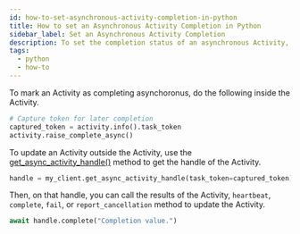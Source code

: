 ```yaml
---
id: how-to-set-asynchronous-activity-completion-in-python
title: How to set an Asynchronous Activity Completion in Python
sidebar_label: Set an Asynchronous Activity Completion
description: To set the completion status of an asynchronous Activity, get the handle of the Activity and call the appropriate method of `get_async_activity_handle()`.
tags:
  - python
  - how-to
---
```


To mark an Activity as completing asynchoronus, do the following inside the Activity.

```python
# Capture token for later completion
captured_token = activity.info().task_token
activity.raise_complete_async()
```

To update an Activity outside the Activity, use the [get_async_activity_handle()](https://python.temporal.io/temporalio.client.Client.html#get_async_activity_handle) method to get the handle of the Activity.

```python
handle = my_client.get_async_activity_handle(task_token=captured_token)
```

Then, on that handle, you can call the results of the Activity, `heartbeat`, `complete`, `fail`, or `report_cancellation` method to update the Activity.

```python
await handle.complete("Completion value.")
```
